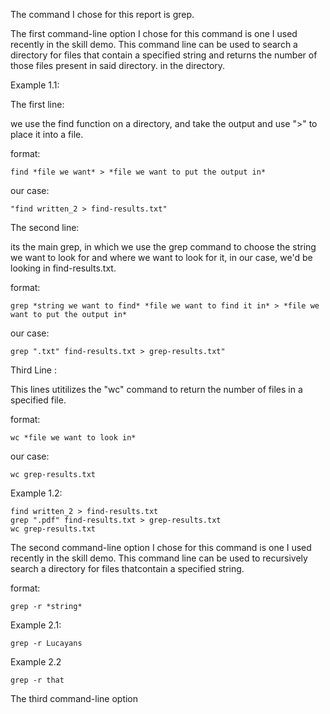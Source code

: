 The command I chose for this report is grep.

The first command-line option I chose for this command is one I used recently in the skill demo. This command line can be used to search a directory for files that
contain a specified string and returns the number of those files present in said directory.
in the directory.

Example 1.1:

The first line:

we use the find function on a directory, and take the output and use ">" to place it into a file.

format:

```
find *file we want* > *file we want to put the output in*
```
our case:

```
"find written_2 > find-results.txt"
```

The second line:

its the main grep, in which we use the grep command to choose the string we want to look for and where we want to look for it, in our case, we'd be looking in 
find-results.txt.

format:

```
grep *string we want to find* *file we want to find it in* > *file we want to put the output in*
```
our case:

```
grep ".txt" find-results.txt > grep-results.txt"
```

Third Line :

This lines utitilizes the "wc" command to return the number of files in a specified file.

format:

```
wc *file we want to look in*
```

our case:

```
wc grep-results.txt
```

Example 1.2:

```
find written_2 > find-results.txt
grep ".pdf" find-results.txt > grep-results.txt
wc grep-results.txt
```

The second command-line option I chose for this command is one I used recently in the skill demo. This command line can be used to recursively search a directory 
for files thatcontain a specified string. 

format:

```
grep -r *string*
```

Example 2.1:

```
grep -r Lucayans
```

Example 2.2

```
grep -r that
```

The third command-line option
